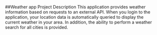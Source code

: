 ##Weather app
Project Description
This application provides weather information based on requests to an external API. When you login to the application, your location data is automatically queried to display the current weather in your area. In addition, the ability to perform a weather search for all cities is provided.
